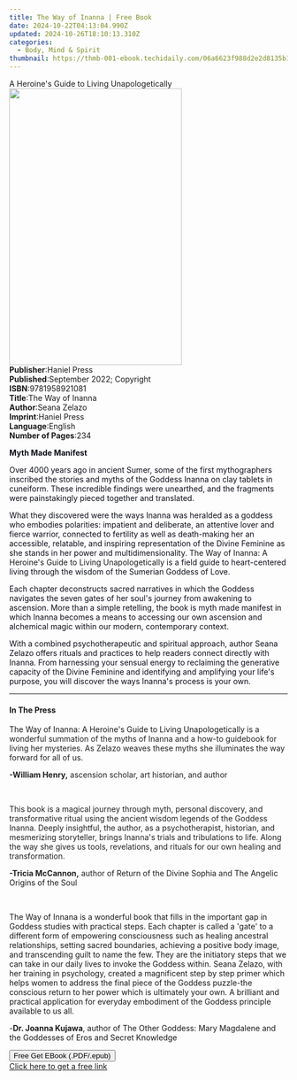 ```yaml
---
title: The Way of Inanna | Free Book
date: 2024-10-22T04:13:04.990Z
updated: 2024-10-26T18:10:13.310Z
categories:
  - Body, Mind & Spirit
thumbnail: https://thmb-001-ebook.techidaily.com/06a6623f988d2e2d8135b1816c37168523fcb23d6f5f716f6038cf8ee5a3263f.jpg
---
```

<main id="book-container">
  <div class="flex flex-col">
    <div class="book-brief flex-1 py-6 px-4 sm:p-6 md:py-10 md:px-8">
      <!-- brief-->
      <div class="book-brief-main">
        A Heroine's Guide to Living Unapologetically
      </div>
    </div>
    <div
      class="book-meta-info flex-1 grid gap-4 col-start-1 col-end-3 row-start-1 sm:mb-6 sm:grid-cols-4 lg:gap-6 lg:col-start-2 lg:row-end-6 lg:row-span-6 lg:mb-0"
    >
      <div
        class="book-meta-info-left place-content-center mt-4 p-4 text-sm leading-6 col-start-2 col-span-2 dark:text-slate-400"
      >
        <img
          class="w-full h-500 object-cover rounded-lg sm:h-255 sm:col-span-2 lg:col-span-full"
          src="https://img-001-ebook.techidaily.com/b926533fc62fe2ae81de36cf8eea545edd792fa10822e36e3eb39ddf6c1eafe2.jpg"
          alt=""
          width="312"
          height="500"
        />
      </div>
      <div
        class="book-meta-info-right mt-2 col-start-1 row-start-2 col-span-3 self-center"
      >
        <!-- meta data  -->
        <div class="flex flex-col px-4 md:px-8">
          <div class="flex-1">
            <strong>Publisher</strong>:<span class="px-2">Haniel Press</span>
          </div>
          <div class="flex-1">
            <strong>Published</strong>:<span class="px-2"
              >September 2022; Copyright</span
            >
          </div>
          <div class="flex-1">
            <strong>ISBN</strong>:<span class="px-2">9781958921081</span>
          </div>
          <div class="flex-1">
            <strong>Title</strong>:<span class="px-2">The Way of Inanna</span>
          </div>
          <div class="flex-1">
            <strong>Author</strong>:<span class="px-2">Seana Zelazo</span>
          </div>
          <div class="flex-1">
            <strong>Imprint</strong>:<span class="px-2">Haniel Press</span>
          </div>
          <div class="flex-1">
            <strong>Language</strong>:<span class="px-2">English</span>
          </div>
          <div class="flex-1">
            <strong>Number of Pages</strong>:<span class="px-2">234</span>
          </div>
        </div>
      </div>
    </div>
    <div class="book-description flex-1 py-6 px-4 sm:p-6 md:py-10 md:px-8">
      <div class="book-description-main">
        <div accordion-content="" id="description">
          <p>
            <strong style="color: rgb(14, 16, 26)">Myth Made Manifest</strong>
          </p>
          <p>
            <span style="color: rgb(14, 16, 26)"
              >Over 4000 years ago in ancient Sumer, some of the first
              mythographers inscribed the stories and myths of the Goddess
              Inanna on clay tablets in cuneiform. These incredible findings
              were unearthed, and the fragments were painstakingly pieced
              together and translated.
            </span>
          </p>
          <p>
            <span style="color: rgb(14, 16, 26)"
              >What they discovered were the ways Inanna was heralded as a
              goddess who embodies polarities: impatient and deliberate, an
              attentive lover and fierce warrior, connected to fertility as well
              as death-making her an accessible, relatable, and inspiring
              representation of the Divine Feminine as she stands in her power
              and multidimensionality. </span
            >The Way of Inanna: A Heroine's Guide to Living
            Unapologetically<span style="color: rgb(14, 16, 26)">
              is a field guide to heart-centered living through the wisdom of
              the Sumerian Goddess of Love.
            </span>
          </p>
          <p>
            <span style="color: rgb(14, 16, 26)"
              >Each chapter deconstructs sacred narratives in which the Goddess
              navigates the seven gates of her soul's journey from awakening to
              ascension. More than a simple retelling, the book is myth made
              manifest in which Inanna becomes a means to accessing our own
              ascension and alchemical magic within our modern, contemporary
              context.</span
            >
          </p>
          <p>
            <span style="color: rgb(14, 16, 26)"
              >With a combined psychotherapeutic and spiritual approach, author
              Seana Zelazo offers rituals and practices to help readers connect
              directly with Inanna. From harnessing your sensual energy to
              reclaiming the generative capacity of the Divine Feminine and
              identifying and amplifying your life's purpose, you will discover
              the ways Inanna's process is your own.&nbsp;</span
            >
          </p>
        </div>
        <div class="accordion-fader"></div>
      </div>
    </div>
    <div class="book-excerpts flex-1 py-6 px-4 sm:p-6 md:py-10 md:px-8">
      <!-- excerpts-->
      <div class="book-excerpts-main">
        <hr />
        <h4 class="placeholder placeholder-heading">
          <span>In The Press</span>
        </h4>
        <p></p>
        <p>
          The Way of Inanna: A Heroine's Guide to Living Unapologetically
          <span style="color: rgba(34, 34, 34, 1)"
            >is a wonderful summation of the myths of Inanna and a how-to
            guidebook for living her mysteries. As Zelazo weaves these myths she
            illuminates the way forward for all of us.</span
          >
        </p>
        <p>
          <strong style="color: rgba(34, 34, 34, 1)">-William Henry,</strong
          ><span style="color: rgba(34, 34, 34, 1)">
            ascension scholar, art historian, and author</span
          >
        </p>
        <p class="ql-align-justify">
          <span style="color: rgba(34, 34, 34, 1)">&nbsp;</span>
        </p>
        <p>
          <span style="color: rgba(34, 34, 34, 1)"
            >This book is a magical journey through myth, personal discovery,
            and transformative ritual using the ancient wisdom legends of the
            Goddess Inanna. Deeply insightful, the author, as a psychotherapist,
            historian, and mesmerizing storyteller, brings Inanna's trials and
            tribulations to life. Along the way she gives us tools, revelations,
            and rituals for our own healing and transformation.</span
          >
        </p>
        <p>
          <strong style="color: rgba(34, 34, 34, 1)">-Tricia McCannon,</strong
          ><span style="color: rgba(34, 34, 34, 1)"> author of </span>Return of
          the Divine Sophia<span style="color: rgba(34, 34, 34, 1)"> and </span
          >The Angelic Origins of the Soul
        </p>
        <p>&nbsp;</p>
        <p>
          The Way of Innana is a wonderful book that fills in the important gap
          in Goddess studies with practical steps. Each chapter is called a
          'gate' to a different form of empowering consciousness such as healing
          ancestral relationships, setting sacred boundaries, achieving a
          positive body image, and transcending guilt to name the few. They are
          the initiatory steps that we can take in our daily lives to invoke the
          Goddess within. Seana Zelazo, with her training in psychology, created
          a magnificent step by step primer which helps women to address the
          final piece of the Goddess puzzle-the conscious return to her power
          which is ultimately your own. A brilliant and practical application
          for everyday embodiment of the Goddess principle available to us all.
        </p>
        <p>
          <span style="color: rgba(34, 34, 34, 1)">-</span
          ><strong>Dr. Joanna Kujawa</strong>, author of The Other Goddess: Mary
          Magdalene and the Goddesses of Eros and Secret Knowledge
        </p>
        <p></p>
      </div>
    </div>
    <div
      class="book-about-author flex-1 py-6 px-4 sm:p-6 md:py-10 md:px-8"
    ></div>
    <div class="book-free-get flex-1 py-6 px-4 sm:p-6 md:py-10 md:px-8">
      <button
        id="btn-free-get"
        class="bg-blue-500 hover:bg-blue-700 text-white font-bold py-2 px-4 rounded"
      >
        Free Get EBook (.PDF/.epub)
      </button>
      <div id="countdown-display" class="px-2 text-lg mt-2"></div>
      <a
        id="free-link"
        class="hidden bg-blue-500 hover:bg-blue-700 text-white font-bold py-2 px-4 rounded"
        href="https://www.ebooks.com/en-us/book/210661002/the-way-of-inanna/seana-zelazo/"
        target="_blank"
        >Click here to get a free link</a
      >
    </div>
    <script>
      let countdownTime = 0;
      let countdownInterval = null;
      document
        .getElementById('btn-free-get')
        .addEventListener('click', startCountdown);
      function startCountdown() {
        countdownTime = new Date().getTime() + 60000 * 3;
        countdownInterval = setInterval(updateCountdown, 1000);
        document.getElementById('btn-free-get').disabled = true;
        document
          .getElementById('btn-free-get')
          .classList.add('bg-gray-500', 'cursor-not-allowed');
      }
      function updateCountdown() {
        let currentTime = new Date().getTime();
        let timeLeft = countdownTime - currentTime;
        let secondsLeft = Math.floor(timeLeft / 1000);
        document.getElementById('countdown-display').innerHTML =
          `Remaining time: ${secondsLeft} seconds.`;
        if (secondsLeft <= 0) {
          clearInterval(countdownInterval);
          document.getElementById('btn-free-get').classList.add('hidden');
          document.getElementById('free-link').classList.remove('hidden');
          document.getElementById('countdown-display').innerHTML = '';
        }
      }
    </script>
  </div>
</main>

<ins class="adsbygoogle"
      style="display:block"
      data-ad-client="ca-pub-7571918770474297"
      data-ad-slot="8358498916"
      data-ad-format="auto"
      data-full-width-responsive="true"></ins>
    